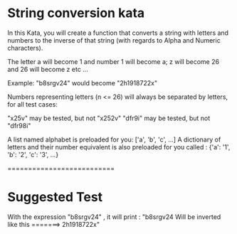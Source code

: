 # String conversion kata

In this Kata, you will create a function that converts a string with letters and numbers to the inverse of that string (with regards to Alpha and Numeric characters). 

The letter a will become 1 and number 1 will become a; z will become 26 and 26 will become z etc ...

Example: "b8srgv24" would become "2h1918722x"

Numbers representing letters (n <= 26) will always be separated by letters, for all test cases:

"x25v" may be tested, but not "x252v"
"dfr9i" may be tested, but not "dfr98i"


A list named alphabet is preloaded for you: ['a', 'b', 'c', ...]
A dictionary of letters and their number equivalent is also preloaded for you called  : {'a': '1', 'b': '2', 'c': '3', ...}

==========================

# Suggested Test


With the expression "b8srgv24" , it will print :
"b8srgv24 Will be inverted like this =======> 2h1918722x"